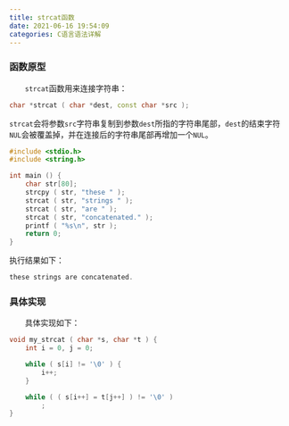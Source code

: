 ```yaml
---
title: strcat函数
date: 2021-06-16 19:54:09
categories: C语言语法详解
---
```

### 函数原型

&emsp;&emsp;`strcat`函数用来连接字符串：<!--more-->

``` cpp
char *strcat ( char *dest, const char *src );
```

`strcat`会将参数`src`字符串复制到参数`dest`所指的字符串尾部，`dest`的结束字符`NUL`会被覆盖掉，并在连接后的字符串尾部再增加一个`NUL`。

``` cpp
#include <stdio.h>
#include <string.h>

int main () {
    char str[80];
    strcpy ( str, "these " );
    strcat ( str, "strings " );
    strcat ( str, "are " );
    strcat ( str, "concatenated." );
    printf ( "%s\n", str );
    return 0;
}
```

执行结果如下：

``` cpp
these strings are concatenated.
```

### 具体实现

&emsp;&emsp;具体实现如下：

``` cpp
void my_strcat ( char *s, char *t ) {
    int i = 0, j = 0;

    while ( s[i] != '\0' ) {
        i++;
    }

    while ( ( s[i++] = t[j++] ) != '\0' )
        ;
}
```